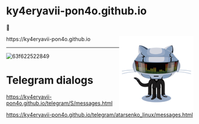 # ky4eryavii-pon4o.github.io

:space_invader:

<img align='right' src='https://github.com/Ky4eryavii-Pon4o/Ky4eryavii-Pon4o/blob/master/daftpunktocat-thomas.gif' width='200"'>
https://ky4eryavii-pon4o.github.io

***
![63f622522849](https://user-images.githubusercontent.com/32245066/147018035-bfccd771-e280-4320-89b5-8f95a4be7d99.jpeg)



#
# Telegram dialogs
https://ky4eryavii-pon4o.github.io/telegram/S/messages.html

https://ky4eryavii-pon4o.github.io/telegram/atarsenko_linux/messages.html
#

